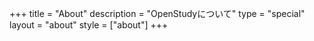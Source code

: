 +++
title = "About"
description = "OpenStudyについて"
type = "special"
layout = "about"
style = ["about"]
+++